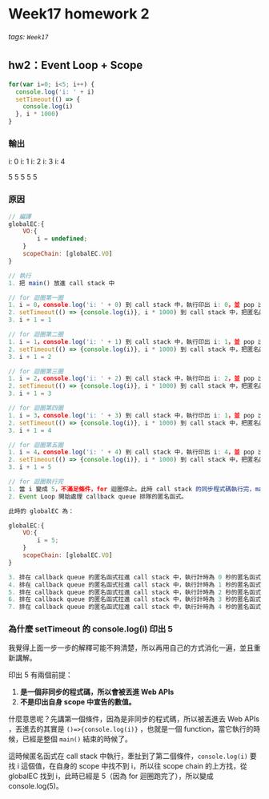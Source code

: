 # Week17 homework 2

###### tags: `Week17`

## hw2：Event Loop + Scope
```javascript
for(var i=0; i<5; i++) {
  console.log('i: ' + i)
  setTimeout(() => {
    console.log(i)
  }, i * 1000)
}
```
### 輸出
i: 0
i: 1
i: 2
i: 3
i: 4

5
5
5
5
5

### 原因
```javascript
// 編譯
globalEC:{
    VO:{
        i = undefined;
    }
    scopeChain: [globalEC.VO]
}

// 執行
1. 把 main() 放進 call stack 中

// for 迴圈第一圈
1. i = 0，console.log('i: ' + 0) 到 call stack 中，執行印出 i: 0，並 pop 出去。
2. setTimeout(() => {console.log(i)}, i * 1000) 到 call stack 中，把匿名函式放進 Web APIs 計時 0 秒，等時間到再把匿名函式丟進 callback queue 排隊。
3. i + 1 = 1

// for 迴圈第二圈
1. i = 1，console.log('i: ' + 1) 到 call stack 中，執行印出 i: 1，並 pop 出去。
2. setTimeout(() => {console.log(i)}, i * 1000) 到 call stack 中，把匿名函式放進 Web APIs 計時 1 秒，等時間到再把匿名函式丟進 callback queue 排隊。
3. i + 1 = 2

// for 迴圈第三圈
1. i = 2，console.log('i: ' + 2) 到 call stack 中，執行印出 i: 2，並 pop 出去。
2. setTimeout(() => {console.log(i)}, i * 1000) 到 call stack 中，把匿名函式放進 Web APIs 計時 2 秒，等時間到再把匿名函式丟進 callback queue 排隊。
3. i + 1 = 3

// for 迴圈第四圈
1. i = 3，console.log('i: ' + 3) 到 call stack 中，執行印出 i: 1，並 pop 出去。
2. setTimeout(() => {console.log(i)}, i * 1000) 到 call stack 中，把匿名函式放進 Web APIs 計時 3 秒，等時間到再把匿名函式丟進 callback queue 排隊。
3. i + 1 = 4

// for 迴圈第五圈
1. i = 4，console.log('i: ' + 4) 到 call stack 中，執行印出 i: 4，並 pop 出去。
2. setTimeout(() => {console.log(i)}, i * 1000) 到 call stack 中，把匿名函式放進 Web APIs 計時 4 秒，等時間到再把匿名函式丟進 callback queue 排隊。
3. i + 1 = 5

// for 迴圈執行完
1. 當 i 變成 5，不滿足條件，for 迴圈停止。此時 call stack 的同步程式碼執行完，main() 也從 call stack 中 pop 出去。
2. Event Loop 開始處理 callback queue 排隊的匿名函式。

此時的 globalEC 為：

globalEC:{
    VO:{
        i = 5;
    }
    scopeChain: [globalEC.VO]
}

3. 排在 callback queue 的匿名函式拉進 call stack 中，執行計時為 0 秒的匿名函式，把 console.log(i) 放進 call stack 中，這時 i 為 5，因此執行 console.log(5)，執行完印出 5 後 pop 出去。
4. 排在 callback queue 的匿名函式拉進 call stack 中，執行計時為 1 秒的匿名函式，把 console.log(i) 放進 call stack 中，這時 i 為 5，因此執行 console.log(5)，執行完印出 5 後 pop 出去。
5. 排在 callback queue 的匿名函式拉進 call stack 中，執行計時為 2 秒的匿名函式，把 console.log(i) 放進 call stack 中，這時 i 為 5，因此執行 console.log(5)，執行完印出 5 後 pop 出去。
6. 排在 callback queue 的匿名函式拉進 call stack 中，執行計時為 3 秒的匿名函式，把 console.log(i) 放進 call stack 中，這時 i 為 5，因此執行 console.log(5)，執行完印出 5 後 pop 出去。
7. 排在 callback queue 的匿名函式拉進 call stack 中，執行計時為 4 秒的匿名函式，把 console.log(i) 放進 call stack 中，這時 i 為 5，因此執行 console.log(5)，執行完印出 5 後 pop 出去。
```

### 為什麼 setTimeout 的 console.log(i) 印出 5 
我覺得上面一步一步的解釋可能不夠清楚，所以再用自己的方式消化一遍，並且重新講解。

印出 5 有兩個前提：
1. **是一個非同步的程式碼，所以會被丟進 Web APIs**
2. **不是印出自身 scope 中宣告的數值。**

什麼意思呢？先講第一個條件，因為是非同步的程式碼，所以被丟進去 Web APIs ，丟進去的其實是 ```()=>{console.log(i)}``` ，也就是一個 function，當它執行的時候，已經是整個 ```main()``` 結束的時候了。

這時候匿名函式在 call stack 中執行，牽扯到了第二個條件，```console.log(i)``` 要找 i 這個值，在自身的 scope 中找不到 i，所以往 scope chain 的上方找，從 globalEC 找到 i，此時已經是 5（因為 for 迴圈跑完了），所以變成 console.log(5)。
